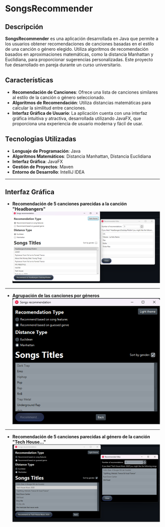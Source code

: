 # SongsRecommender

## Descripción

**SongsRecommender** es una aplicación desarrollada en Java que permite a los usuarios obtener recomendaciones de canciones basadas en el estilo de una canción o género elegido.
Utiliza algoritmos de recomendación basados en aproximaciones matemáticas, como la distancia Manhattan y Euclidiana, para proporcionar sugerencias personalizadas. Este proyecto fue desarrollado en pareja durante un curso universitario.

## Características

- **Recomendación de Canciones**: Ofrece una lista de canciones similares al estilo de la canción o género seleccionado.
- **Algoritmos de Recomendación**: Utiliza distancias matemáticas para calcular la similitud entre canciones.
- **Interfaz Gráfica de Usuario**: La aplicación cuenta con una interfaz gráfica intuitiva y atractiva, desarrollada utilizando JavaFX, que proporciona una experiencia de usuario moderna y fácil de usar.

## Tecnologías Utilizadas

- **Lenguaje de Programación**: Java
- **Algoritmos Matemáticos**: Distancia Manhattan, Distancia Euclidiana
- **Interfaz Gráfica**: JavaFX
- **Gestión de Proyectos**: Maven
- **Entorno de Desarrollo**: IntelliJ IDEA
---
## Interfaz Gráfica
- **Recomendación de 5 canciones parecidas a la canción "Headbangers"**
![Interfaz Gráfica](src/Files/Imagen1.png)

---
- **Agrupación de las canciones por géneros**
![Interfaz Gráfica](src/Files/Imagen2.png)

---
- **Recomendación de 5 canciones parecidas al género de la canción "Tech House..."**
![Interfaz Gráfica](src/Files/Imagen3.png)




